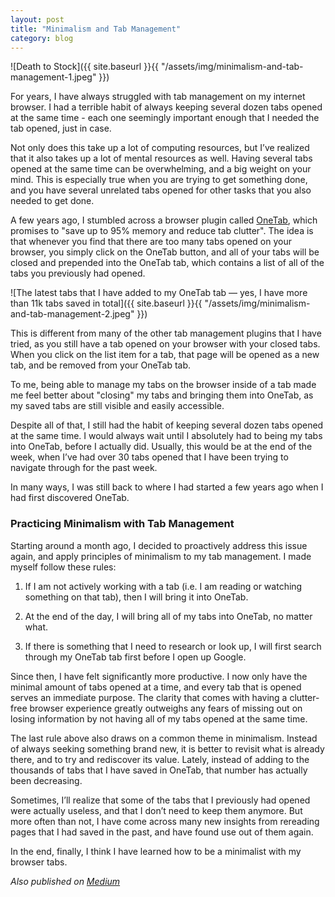 ```yaml
---
layout: post
title: "Minimalism and Tab Management"
category: blog
---
```


![Death to Stock]({{ site.baseurl }}{{ "/assets/img/minimalism-and-tab-management-1.jpeg" }})

For years, I have always struggled with tab management on my internet browser. I had a terrible habit of always keeping several dozen tabs opened at the same time - each one seemingly important enough that I needed the tab opened, just in case.

Not only does this take up a lot of computing resources, but I’ve realized that it also takes up a lot of mental resources as well. Having several tabs opened at the same time can be overwhelming, and a big weight on your mind. This is especially true when you are trying to get something done, and you have several unrelated tabs opened for other tasks that you also needed to get done.

A few years ago, I stumbled across a browser plugin called [OneTab](https://chrome.google.com/webstore/detail/onetab/chphlpgkkbolifaimnlloiipkdnihall), which promises to "save up to 95% memory and reduce tab clutter". The idea is that whenever you find that there are too many tabs opened on your browser, you simply click on the OneTab button, and all of your tabs will be closed and prepended into the OneTab tab, which contains a list of all of the tabs you previously had opened.

![The latest tabs that I have added to my OneTab tab — yes, I have more than 11k tabs saved in total]({{ site.baseurl }}{{ "/assets/img/minimalism-and-tab-management-2.jpeg" }})

This is different from many of the other tab management plugins that I have tried, as you still have a tab opened on your browser with your closed tabs. When you click on the list item for a tab, that page will be opened as a new tab, and be removed from your OneTab tab.

To me, being able to manage my tabs on the browser inside of a tab made me feel better about "closing" my tabs and bringing them into OneTab, as my saved tabs are still visible and easily accessible.

Despite all of that, I still had the habit of keeping several dozen tabs opened at the same time. I would always wait until I absolutely had to being my tabs into OneTab, before I actually did. Usually, this would be at the end of the week, when I’ve had over 30 tabs opened that I have been trying to navigate through for the past week.

In many ways, I was still back to where I had started a few years ago when I had first discovered OneTab.

### Practicing Minimalism with Tab Management

Starting around a month ago, I decided to proactively address this issue again, and apply principles of minimalism to my tab management. I made myself follow these rules:

1. If I am not actively working with a tab (i.e. I am reading or watching something on that tab), then I will bring it into OneTab.

2. At the end of the day, I will bring all of my tabs into OneTab, no matter what.

3. If there is something that I need to research or look up, I will first search through my OneTab tab first before I open up Google.

Since then, I have felt significantly more productive. I now only have the minimal amount of tabs opened at a time, and every tab that is opened serves an immediate purpose. The clarity that comes with having a clutter-free browser experience greatly outweighs any fears of missing out on losing information by not having all of my tabs opened at the same time.

The last rule above also draws on a common theme in minimalism. Instead of always seeking something brand new, it is better to revisit what is already there, and to try and rediscover its value. Lately, instead of adding to the thousands of tabs that I have saved in OneTab, that number has actually been decreasing.

Sometimes, I’ll realize that some of the tabs that I previously had opened were actually useless, and that I don’t need to keep them anymore. But more often than not, I have come across many new insights from rereading pages that I had saved in the past, and have found use out of them again.

In the end, finally, I think I have learned how to be a minimalist with my browser tabs.

*Also published on [Medium](https://medium.com/@LeNPaul/minimalism-and-tab-management-14a9447dec89)*
